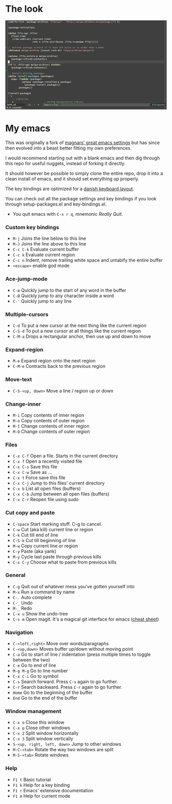 # The look
![Screenshot of my emacs in action](emacs-screen.png?raw=true "Screenshot of my emacs in action")
# My emacs

This was originally a fork of [magnars' great emacs settings](https://github.com/magnars/.emacs.d)
but has since then evolved into a beast better fitting my own preferences.

I would recommend starting out with a blank emacs and then dig through this repo 
for useful nuggets, instead of forking it directly.

It should however be possible to simply clone the entire repo, drop it into a clean 
install of emacs, and it should set everything up properly.

The key bindings are optimized for a [danish keyboard layout](http://fontmeme.com/images/danish-keyboard-550x183.png).

You can check out all the package settings and key bindings if you look through
setup-packages.el and key-bindings.el.

 * You quit emacs with `C-x r q`, mnemonic *Really Quit*.

### Custom key bindings

* `M-j`         Joins the line below to this line
* `M-J`         Joins the line above to this line
* `C-c C-k`     Evaluate current buffer
* `C-c k`       Evaluate current region
* `C-c n`       Indent, remove trailing white space and untabify the entire buffer
* `<escape>`    enable god mode


### Ace-jump-mode

* `C-ø` 		Quickly jump to the start of any word in the buffer
* `C-Ø` 		Quickly jump to any character inside a word
* `C-'` 		Quickly jump to any line

### Multiple-cursors

* `C-d` 		To put a new cursor at the next thing like the current region
* `C-S-d` 		To put a new cursor at all things like the current region
* `C-M-a`		Drops a rectangular anchor, then use up and down to move

### Expand-region

* `M-e`			Expand region onto the next region
* `C-M-e`		Contracts back to the previous region

### Move-text

* `C-S-<up, down>` 	Move a line / region up or down

### Change-inner

* `M-i` 	    Copy contents of inner region
* `M-o` 	    Copy contents of outer region
* `M-I` 	    Change contents of inner region
* `M-O` 	    Change contents of outer region

### Files

* `C-x C-f` 	Open a file. Starts in the current directory
* `C-x f` 		Open a recently visited file
* `C-x C-s` 	Save this file
* `C-x C-w` 	Save as ...
* `C-x t` 	    Force save this file
* `C-x C-j` 	Jump to this files' current directory
* `C-x b` 	    List all open files (buffers)
* `C-x C-b`     Jump between all open files (buffers)
* `C-x C-r` 	Reopen file using sudo

### Cut copy and paste

* `C-space` 	Start marking stuff. C-g to cancel.
* `C-w` 		Cut (aka kill) current line or region
* `C-k` 		Cut till end of line
* `C-S-k` 		Cut till beginning of line
* `M-w` 		Copy current line or region
* `C-y` 		Paste (aka yank)
* `M-y` 		Cycle last paste through previous kills
* `C-x C-y` 	Choose what to paste from previous kills

### General

* `C-g` 		Quit out of whatever mess you've gotten yourself into
* `M-x` 		Run a command by name
* `C-.` 		Auto complete
* `C-_` 		Undo
* `M-_` 		Redo
* `C-x u` 		Show the undo-tree
* `C-x m` 		Open magit. It's a magical git interface for emacs ([cheat sheet](http://daemianmack.com/magit-cheatsheet.html))

### Navigation

* `C-<left,right>` Move over words/paragraphs
* `C-<up,down>` Moves buffer up/down without moving point
* `C-a` 		Go to start of line / indentation (press multiple times to toggle between the two)
* `C-e` 		Go to end of line
* `M-g M-g` 	Go to line number
* `C-x C-i` 	Go to symbol
* `C-s` 		Search forward. Press `C-s` again to go further.
* `C-r` 		Search backward. Press `C-r` again to go further.
* `Home` 		Go to the beginning of the buffer
* `End` 		Go to the end of the buffer

### Window management

* `C-x o` 		Close this window
* `C-x p` 		Close other windows
* `C-x 2` 		Split window horizontally
* `C-x 3` 		Split window vertically
* `S-<up, right, left, down>` Jump to other windows
* `M-C-<tab>`	Rotate the way two windows are split
* `M-S-<tab>`   Rotate windows

### Help

* `F1 t` 		Basic tutorial
* `F1 k` 		Help for a key binding
* `F1 r` 		Emacs' extensive documentation
* `F1 m` 		Help for current mode
